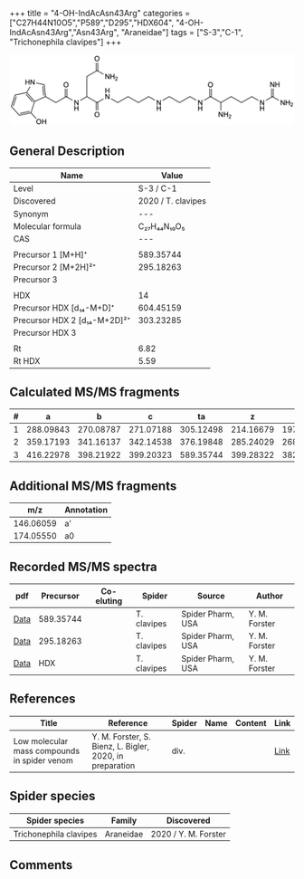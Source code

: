 +++
title = "4-OH-IndAcAsn43Arg"
categories = ["C27H44N10O5","P589","D295","HDX604",
"4-OH-IndAcAsn43Arg","Asn43Arg",
"Araneidae"]
tags = ["S-3","C-1",
"Trichonephila clavipes"]
+++

![](/img/4-OH-IndAcAsn43Arg.png)

## General Description

| Name                       | Value              |
|----------------------------|--------------------|
| Level                      | S-3 / C-1          |
| Discovered                 | 2020 / T. clavipes |
| Synonym                    | ---                |
| Molecular formula          | C₂₇H₄₄N₁₀O₅                   |
| CAS                        | ---                |
|                            |                    |
| Precursor 1 [M+H]⁺         | 589.35744                   |
| Precursor 2 [M+2H]²⁺       | 295.18263                    |
| Precursor 3                |                    |
|                            |                    |
| HDX                        |  14                  |
| Precursor HDX   [d₁₄-M+D]⁺   |  604.45159                   |
| Precursor HDX 2 [d₁₄-M+2D]²⁺ |  303.23285                  |
| Precursor HDX 3            |                    |
|                            |                    |
| Rt                         | 6.82                   |
| Rt HDX                     | 5.59                  |

## Calculated MS/MS fragments

| # | a         | b         | c         | ta        | z         | y         | tz        |
|---|-----------|-----------|-----------|-----------|-----------|-----------|-----------|
| 1 | 288.09843 | 270.08787 | 271.07188 | 305.12498 | 214.16679 | 197.14024 | 231.19334 |
| 2 | 359.17193 | 341.16137 | 342.14538 | 376.19848 | 285.24029 | 268.21374 | 302.26684 |
| 3 | 416.22978 | 398.21922 | 399.20323 | 589.35744 | 399.28322 | 382.25667 | 416.30977 |

## Additional MS/MS fragments

| m/z | Annotation |
|-----|------------|
| 146.06059    | a'   |
| 174.05550    | a0   |

## Recorded MS/MS spectra

| pdf                                             | Precursor | Co-eluting | Spider      | Source                       | Author        |
|-------------------------------------------------|-----------|------------|-------------|------------------------------|---------------|
| [Data](/pdf/N-clavipes/589_4-OH-IndAcAsn43Arg_Nc.pdf) | 589.35744 |           | T. clavipes | Spider Pharm, USA | Y. M. Forster |
| [Data](/pdf/N-clavipes/589_4-OH-IndAcAsn43Arg_Nc_2.pdf) | 295.18263 |           | T. clavipes | Spider Pharm, USA | Y. M. Forster |
| [Data](/pdf/N-clavipes/589_4-OH-IndAcAsn43Arg_Nc_HDX.pdf) | HDX |           | T. clavipes | Spider Pharm, USA | Y. M. Forster |


## References

| Title | Reference | Spider | Name | Content | Link |
|-------|-----------|--------|------|---------|------|
| Low molecular mass compounds in spider venom      | Y. M. Forster, S. Bienz, L. Bigler, 2020, in preparation          | div.       |   |   | [Link](unknown) |

## Spider species

| Spider species     | Family     | Discovered           |
|--------------------|------------|----------------------|
| Trichonephila clavipes | Araneidae | 2020 / Y. M. Forster |


## Comments